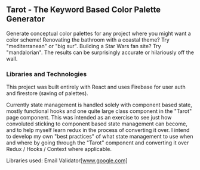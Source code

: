 ## Tarot - The Keyword Based Color Palette Generator

Generate conceptual color palettes for any project where you might want a color scheme!
Renovating the bathroom with a coastal theme? Try "mediterranean" or "big sur".
Building a Star Wars fan site? Try "mandalorian".
The results can be surprisingly accurate or hilariously off the wall.

### Libraries and Technologies 

This project was built entirely with React and uses Firebase for user auth and firestore (saving of palettes).

Currently state management is handled solely with component based state, mostly functional hooks and one quite large class component in the "Tarot" page component. This was intended as an exercise to see just how convoluted sticking to component based state management can become, and to help myself learn redux in the process of converting it over. I intend to develop my own "best practices" of what state management to use when and where by going through the "Tarot" component and converting it over Redux / Hooks / Context where applicable. 

Libraries used:
Email Validator[www.google.com]




